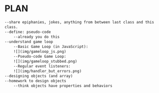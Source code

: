 PLAN
=======
	--share epiphanies, jokes, anything from between last class and this class.
	--define: pseudo-code
		--already you do this
	--understand game loop
		--Basic Game Loop (in JavaScript):
		![](img/gameloop_js.png)
		--Pseudo-code Game Loop:
		![](img/gameloop_stubbed.png)
		--Regular event listeners:
		![](img/handler_but_errors.png)
	--designing objects (and array)
	--homework to design objects
		--think objects have properties and behaviors

